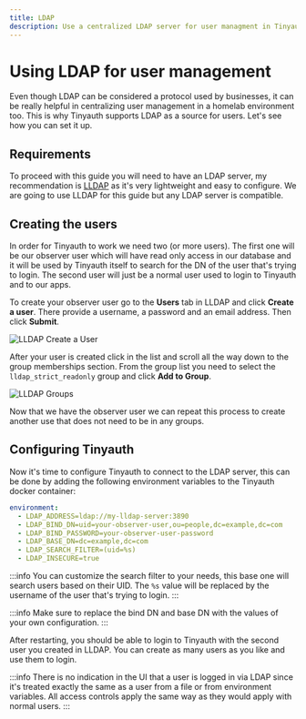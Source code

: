 ```yaml
---
title: LDAP
description: Use a centralized LDAP server for user managment in Tinyauth.
---
```


# Using LDAP for user management

Even though LDAP can be considered a protocol used by businesses, it can be really helpful in centralizing user management in a homelab environment too. This is why Tinyauth supports LDAP as a source for users. Let's see how you can set it up.

## Requirements

To proceed with this guide you will need to have an LDAP server, my recommendation is [LLDAP](https://github.com/lldap/lldap) as it's very lightweight and easy to configure. We are going to use LLDAP for this guide but any LDAP server is compatible.

## Creating the users

In order for Tinyauth to work we need two (or more users). The first one will be our observer user which will have read only access in our database and it will be used by Tinyauth itself to search for the DN of the user that's trying to login. The second user will just be a normal user used to login to Tinyauth and to our apps.

To create your observer user go to the **Users** tab in LLDAP and click **Create a user**. There provide a username, a password and an email address. Then click **Submit**.

![LLDAP Create a User](/screenshots/lldap-create-user.png)

After your user is created click in the list and scroll all the way down to the group memberships section. From the group list you need to select the `lldap_strict_readonly` group and click **Add to Group**.

![LLDAP Groups](/screenshots/lldap-groups.png)

Now that we have the observer user we can repeat this process to create another use that does not need to be in any groups.

## Configuring Tinyauth

Now it's time to configure Tinyauth to connect to the LDAP server, this can be done by adding the following environment variables to the Tinyauth docker container:

```yaml
environment:
  - LDAP_ADDRESS=ldap://my-lldap-server:3890
  - LDAP_BIND_DN=uid=your-observer-user,ou=people,dc=example,dc=com
  - LDAP_BIND_PASSWORD=your-observer-user-password
  - LDAP_BASE_DN=dc=example,dc=com
  - LDAP_SEARCH_FILTER=(uid=%s)
  - LDAP_INSECURE=true
```

:::info
You can customize the search filter to your needs, this base one will search users based on their UID. The `%s` value will be replaced by the username of the user that's trying to login.
:::

:::info
Make sure to replace the bind DN and base DN with the values of your own configuration.
:::

After restarting, you should be able to login to Tinyauth with the second user you created in LLDAP. You can create as many users as you like and use them to login.

:::info
There is no indication in the UI that a user is logged in via LDAP since it's treated exactly the same as a user from a file or from environment variables. All access controls apply the same way as they would apply with normal users.
:::
